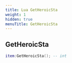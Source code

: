 ```yaml
---
title: Lua GetHeroicSta
weight: 1
hidden: true
menuTitle: GetHeroicSta
---
```

## GetHeroicSta
```lua
item:GetHeroicSta(); -- int
```